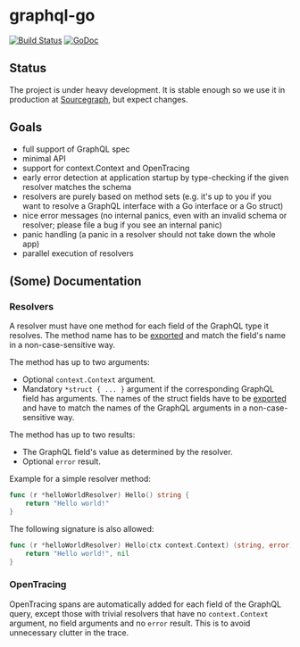 # graphql-go

[![Build Status](https://semaphoreci.com/api/v1/neelance/graphql-go/branches/master/badge.svg)](https://semaphoreci.com/neelance/graphql-go)
[![GoDoc](https://godoc.org/github.com/neelance/graphql-go?status.svg)](https://godoc.org/github.com/neelance/graphql-go)

## Status

The project is under heavy development. It is stable enough so we use it in production at [Sourcegraph](https://sourcegraph.com), but expect changes.

## Goals

* full support of GraphQL spec
* minimal API
* support for context.Context and OpenTracing
* early error detection at application startup by type-checking if the given resolver matches the schema 
* resolvers are purely based on method sets (e.g. it's up to you if you want to resolve a GraphQL interface with a Go interface or a Go struct)
* nice error messages (no internal panics, even with an invalid schema or resolver; please file a bug if you see an internal panic)
* panic handling (a panic in a resolver should not take down the whole app)
* parallel execution of resolvers

## (Some) Documentation

### Resolvers

A resolver must have one method for each field of the GraphQL type it resolves. The method name has to be [exported](https://golang.org/ref/spec#Exported_identifiers) and match the field's name in a non-case-sensitive way.

The method has up to two arguments:

- Optional `context.Context` argument.
- Mandatory `*struct { ... }` argument if the corresponding GraphQL field has arguments. The names of the struct fields have to be [exported](https://golang.org/ref/spec#Exported_identifiers) and have to match the names of the GraphQL arguments in a non-case-sensitive way.

The method has up to two results:

- The GraphQL field's value as determined by the resolver.
- Optional `error` result.

Example for a simple resolver method:

```go
func (r *helloWorldResolver) Hello() string {
	return "Hello world!"
}
```

The following signature is also allowed:

```go
func (r *helloWorldResolver) Hello(ctx context.Context) (string, error) {
	return "Hello world!", nil
}
```

### OpenTracing

OpenTracing spans are automatically added for each field of the GraphQL query, except those with trivial resolvers that have no `context.Context` argument, no field arguments and no `error` result. This is to avoid unnecessary clutter in the trace.

